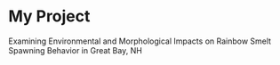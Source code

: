 # My Project
Examining Environmental and Morphological Impacts on Rainbow Smelt Spawning Behavior in Great Bay, NH
